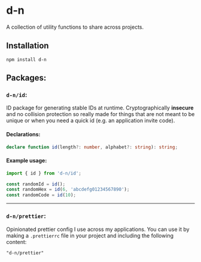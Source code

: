 # d-n

A collection of utility functions to share across projects.

## Installation

```
npm install d-n
```

## Packages:


### `d-n/id`:

ID package for generating stable IDs at runtime. Cryptographically **insecure** and no collision protection so really made for things that are not meant to be unique or when you need a quick
id (e.g. an application invite code).

#### Declarations:

```ts
declare function id(length?: number, alphabet?: string): string;
```

#### Example usage:

```ts
import { id } from 'd-n/id';

const randomId = id();
const randomHex = id(6, 'abcdefg01234567890');
const randomCode = id(10);
```

---


### `d-n/prettier`:

Opinionated prettier config I use across my applications. You can use it by making a `.prettierrc` file in your project and including the following content:

```prettierrc
"d-n/prettier"
```
